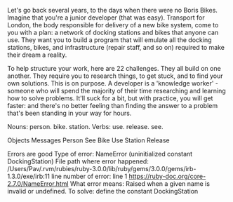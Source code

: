 Let's go back several years, to the days when there were no Boris Bikes. Imagine that you're a junior developer (that was easy). Transport for London, the body responsible for delivery of a new bike system, come to you with a plan: a network of docking stations and bikes that anyone can use. They want you to build a program that will emulate all the docking stations, bikes, and infrastructure (repair staff, and so on) required to make their dream a reality.

To help structure your work, here are 22 challenges. They all build on one another. They require you to research things, to get stuck, and to find your own solutions. This is on purpose. A developer is a 'knowledge worker' - someone who will spend the majority of their time researching and learning how to solve problems. It'll suck for a bit, but with practice, you will get faster: and there's no better feeling than finding the answer to a problem that's been standing in your way for hours.

Nouns: person. bike. station.
Verbs: use. release. see.

Objects Messages
Person See
Bike Use
Station Release

Errors are good
Type of error: NameError (uninitialized constant DockingStation)
File path where error happened: /Users/Pav/.rvm/rubies/ruby-3.0.0/lib/ruby/gems/3.0.0/gems/irb-1.3.0/exe/irb:11
line number of error: line 1
https://ruby-doc.org/core-2.7.0/NameError.html
What error means: Raised when a given name is invalid or undefined.
To solve: define the constant DockingStation
